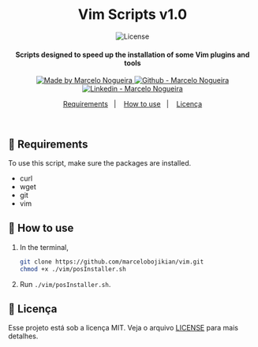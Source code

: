 
<h1 align="center">
    Vim Scripts v1.0
</h1>

<p align="center">
  <img alt="License" src="https://img.shields.io/static/v1?label=license&message=MIT">
</p>

<h4 align="center">
  Scripts designed to speed up the installation of some Vim plugins and tools
</h4>

<p align="center">

  <a href="https://github.com/marcelobojikian" target="_blank">
    <img alt="Made by Marcelo Nogueira" src="https://img.shields.io/badge/Feito%20por-Marcelo_Nogueira-informational">
  </a>
  <a href="https://github.com/marcelobojikian" target="_blank" >
    <img alt="Github - Marcelo Nogueira" src="https://img.shields.io/badge/Github--%23F8952D?style=social&logo=github">
  </a>
  <a href="https://www.linkedin.com/in/marcelobojikian/" target="_blank" >
    <img alt="Linkedin - Marcelo Nogueira" src="https://img.shields.io/badge/Linkedin--%23F8952D?style=social&logo=linkedin">
  </a>

</p>

<p align="center">
  <a href="#-requirements">Requirements</a>&nbsp;&nbsp;&nbsp;|&nbsp;&nbsp;&nbsp;
  <a href="#-how-to-use">How to use</a>&nbsp;&nbsp;&nbsp;|&nbsp;&nbsp;&nbsp;
  <a href="#memo-licença">Licença</a>
</p>

<br>

## 🔖 Requirements

To use this script, make sure the packages are installed.

 - curl
 - wget
 - git
 - vim

## 🤔 How to use

1. In the terminal,
    ```bash
    git clone https://github.com/marcelobojikian/vim.git
    chmod +x ./vim/posInstaller.sh
    ```
1. Run `./vim/posInstaller.sh`.

## :memo: Licença

Esse projeto está sob a licença MIT. Veja o arquivo [LICENSE](LICENSE) para mais detalhes.
